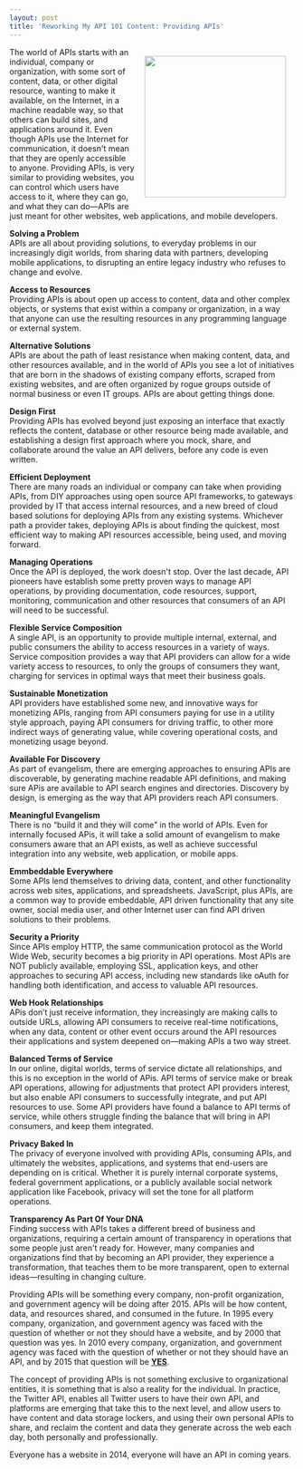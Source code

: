 ```yaml
---
layout: post
title: 'Reworking My API 101 Content: Providing APIs'
---
```

<p><img style="padding: 15px;" src="https://s3.amazonaws.com/kinlane-productions/bw-icons/bw-gift.png" alt="" width="250" align="right" /></p>
<p>The world of APIs starts with an individual, company or organization, with some sort of content, data, or other digital resource, wanting to make it available, on the Internet, in a machine readable way, so that others can build sites, and applications around it. Even though APIs use the Internet for communication, it doesn't mean that they are openly accessible to anyone. Providing APIs, is very similar to providing websites, you can control which users have access to it, where they can go, and what they can do&mdash;APIs are just meant for other websites, web applications, and mobile developers.&nbsp;</p>
<p><strong>Solving a Problem</strong><br /> APIs are all about providing solutions, to everyday problems in our increasingly digit worlds, from sharing data with partners, developing mobile applications, to disrupting an entire legacy industry who refuses to change and evolve.</p>
<p><strong>Access to Resources</strong><br /> Providing APIs is about open up access to content, data and other complex objects, or systems that exist within a company or organization, in a way that anyone can use the resulting resources in any programming language or external system.</p>
<p><strong>Alternative Solutions</strong><br /> APIs are about the path of least resistance when making content, data, and other resources available, and in the world of APIs you see a lot of initiatives that are born in the shadows of existing company efforts, scraped from existing websites, and are often organized by rogue groups outside of normal business or even IT groups. APIs are about getting things done.</p>
<p><strong>Design First</strong><br /> Providing APIs has evolved beyond just exposing an interface that exactly reflects the content, database or other resource being made available, and establishing a design first approach where you mock, share, and collaborate around the value an API delivers, before any code is even written.</p>
<p><strong>Efficient Deployment</strong><br /> There are many roads an individual or company can take when providing APIs, from DIY approaches using open source API frameworks, to gateways provided by IT that access internal resources, and a new breed of cloud based solutions for deploying APIs from any existing systems. Whichever path a provider takes, deploying APIs is about finding the quickest, most efficient way to making API resources accessible, being used, and moving forward.</p>
<p><strong>Managing Operations</strong><br /> Once the API is deployed, the work doesn't stop. Over the last decade, API pioneers have establish some pretty proven ways to manage API operations, by providing documentation, code resources, support, monitoring, communication and other resources that consumers of an API will need to be successful.</p>
<p><strong>Flexible Service Composition</strong><br /> A single API, is an opportunity to provide multiple internal, external, and public consumers the ability to access resources in a variety of ways. Service composition provides a way that API providers can allow for a wide variety access to resources, to only the groups of consumers they want, charging for services in optimal ways that meet their business goals.</p>
<p><strong>Sustainable Monetization</strong><br /> API providers have established some new, and innovative ways for monetizing APIs, ranging from API consumers paying for use in a utility style approach, paying API consumers for driving traffic, to other more indirect ways of generating value, while covering operational costs, and monetizing usage beyond.</p>
<p><strong>Available For Discovery</strong><br /> As part of evangelism, there are emerging approaches to ensuring APIs are discoverable, by generating machine readable API definitions, and making sure APis are available to API search engines and directories. Discovery by design, is emerging as the way that API providers reach API consumers.</p>
<p><strong>Meaningful Evangelism</strong><br /> There is no &ldquo;build it and they will come&rdquo; in the world of APIs. Even for internally focused APis, it will take a solid amount of evangelism to make consumers aware that an API exists, as well as achieve successful integration into any website, web application, or mobile apps.</p>
<p><strong>Emmbeddable Everywhere</strong><br /> Some APIs lend themselves to driving data, content, and other functionality across web sites, applications, and spreadsheets. JavaScript, plus APIs, are a common way to provide embeddable, API driven functionality that any site owner, social media user, and other Internet user can find API driven solutions to their problems.</p>
<p><strong>Security a Priority</strong><br /> Since APIs employ HTTP, the same communication protocol as the World Wide Web, security becomes a big priority in API operations. Most APIs are NOT publicly available, employing SSL, application keys, and other approaches to securing API access, including new standards like oAuth for handling both identification, and access to valuable API resources.</p>
<p><strong>Web Hook Relationships</strong><br /> APis don&rsquo;t just receive information, they increasingly are making calls to outside URLs, allowing API consumers to receive real-time notifications, when any data, content or other event occurs around the API resources their applications and system deepened on&mdash;making APIs a two way street.</p>
<p><strong>Balanced Terms of Service</strong><br /> In our online, digital worlds, terms of service dictate all relationships, and this is no exception in the world of APis. API terms of service make or break API operations, allowing for adjustments that protect API providers interest, but also enable API consumers to successfully integrate, and put API resources to use. Some API providers have found a balance to API terms of service, while others struggle finding the balance that will bring in API consumers, and keep them integrated.</p>
<p><strong>Privacy Baked In</strong><br /> The privacy of everyone involved with providing APIs, consuming APIs, and ultimately the websites, applications, and systems that end-users are depending on is critical. Whether it is purely internal corporate systems, federal government applications, or a publicly available social network application like Facebook, privacy will set the tone for all platform operations.</p>
<p><strong>Transparency As Part Of Your DNA</strong><br /> Finding success with APIs takes a different breed of business and organizations, requiring a certain amount of transparency in operations that some people just aren't ready for. However, many companies and organizations find that by becoming an API provider, they experience a transformation, that teaches them to be more transparent, open to external ideas&mdash;resulting in changing culture.</p>
<p>Providing APIs will be something every company, non-profit organization, and government agency will be doing after 2015. APIs will be how content, data, and resources shared, and consumed in the future. In 1995 every company, organization, and government  agency was faced with the question of whether or not they should have a website, and by 2000 that question was yes. In 2010 every company, organization, and government agency was faced with the question of whether or not they should have an API, and by 2015 that question will be <strong><span style="text-decoration: underline;">YES</span></strong>.</p>
<p>The concept of providing APIs is not something exclusive to organizational entities, it is something that is also a reality for the individual. In practice, the Twitter API, enables all Twitter users to have their own API, and platforms are emerging that take this to the next level, and allow users to have content and data storage lockers, and using their own personal APIs to share, and reclaim the content and data they generate across the web each day, both personally and professionally.</p>
<p>Everyone has a website in 2014, everyone will have an API in coming years.</p>